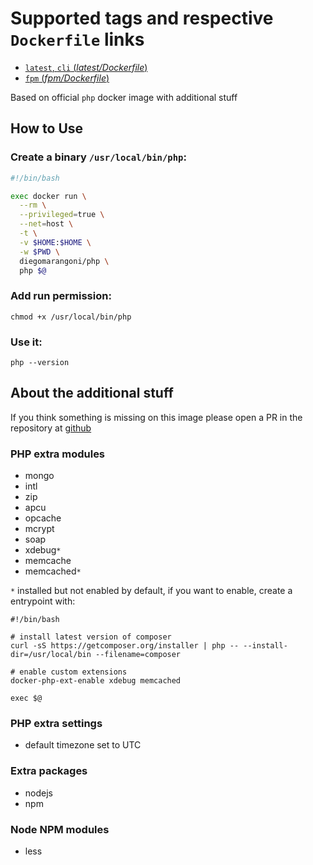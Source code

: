 # Supported tags and respective `Dockerfile` links

-   [`latest`, `cli` (*latest/Dockerfile*)](https://github.com/diegomarangoni/docker-php/blob/master/Dockerfile)
-   [`fpm` (*fpm/Dockerfile*)](https://github.com/diegomarangoni/docker-php/blob/fpm/Dockerfile)

Based on official `php` docker image with additional stuff

## How to Use

### Create a binary `/usr/local/bin/php`:

```bash
#!/bin/bash

exec docker run \
  --rm \
  --privileged=true \
  --net=host \
  -t \
  -v $HOME:$HOME \
  -w $PWD \
  diegomarangoni/php \
  php $@
```

### Add run permission:

```
chmod +x /usr/local/bin/php
```

### Use it:

```
php --version
```

## About the additional stuff

If you think something is missing on this image please open a PR in the repository at [github](https://github.com/diegomarangoni/docker-php/issues)

### PHP extra modules

- mongo
- intl
- zip
- apcu
- opcache
- mcrypt
- soap
- xdebug`*`
- memcache
- memcached`*`

`*` installed but not enabled by default, if you want to enable, create a entrypoint with:

```
#!/bin/bash

# install latest version of composer
curl -sS https://getcomposer.org/installer | php -- --install-dir=/usr/local/bin --filename=composer

# enable custom extensions
docker-php-ext-enable xdebug memcached

exec $@
```

### PHP extra settings

- default timezone set to UTC

### Extra packages

- nodejs
- npm

### Node NPM modules

- less
